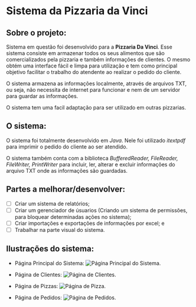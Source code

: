 # Sistema da Pizzaria da Vinci

## Sobre o projeto:

Sistema em questão foi desenvolvido para a __Pizzaria Da Vinci__. Esse sistema consiste em armazenar todos os seus alimentos que são comercializados pela pizzaria e também informações de clientes. O mesmo obtém uma interface fácil e limpa para utilização e tem como principal objetivo facilitar o trabalho do atendente ao realizar o pedido do cliente.

O sistema armazena as informações localmente, através de arquivos TXT, ou seja, não necessita de internet para funcionar e nem de um servidor para guardar as informações.

O sistema tem uma facil adaptação para ser utilizado em outras pizzarias.

## O sistema:

O sistema foi totalmente desenvolvido em _Java_. Nele foi utilizado _itextpdf_ para imprimir o pedido do cliente ao ser atendido.

O sistema também conta com a biblioteca _BufferedReader, FileReader, FileWriter, PrintWriter_ para incluir, ler, alterar e excluir informações do arquivo TXT onde as informações são guardadas. 

## Partes a melhorar/desenvolver:

- [ ] Criar um sistema de relatórios;
- [ ] Criar um gerenciador de úsuarios (Criando um sistema de permissões, para bloquear determinadas ações no sistema);
- [ ] Criar importações e exportações de informações por excel; e
- [ ] Trabalhar na parte visual do sistema.

## Ilustrações do sistema:

- Página Principal do Sistema:
![Página Principal do Sistema.](https://user-images.githubusercontent.com/44526943/154386767-abfb9926-335a-4166-a7e1-77dcf68c8f43.png)


- Página de Clientes:
![Página de Clientes.](https://user-images.githubusercontent.com/44526943/154386407-059dcafe-1ff6-4c3a-843a-52768579fcc1.png)

- Página de Pizzas:
![Página de Pizza.](https://user-images.githubusercontent.com/44526943/154386577-5bbfab31-32d1-49ff-b199-64a23e6fc09c.png)


- Página de Pedidos:
![Página de Pedidos.](https://user-images.githubusercontent.com/44526943/154386649-65695425-d2d1-4a62-b9d3-32cf7dab8bfe.png)
